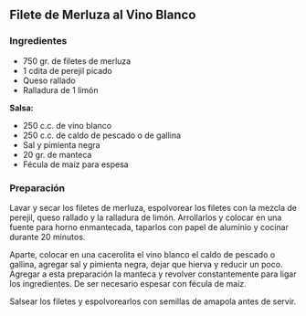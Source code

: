 ## Filete de Merluza al Vino Blanco

### Ingredientes
  * 750 gr. de filetes de merluza
  * 1 cdita de perejil picado
  * Queso rallado
  * Ralladura de 1 limón

  **Salsa:**

  * 250 c.c. de vino blanco
  * 250 c.c. de caldo de pescado o de gallina
  * Sal y pimienta negra
  * 20 gr. de manteca
  * Fécula de maíz para espesa

### Preparación
Lavar y secar los filetes de merluza, espolvorear los filetes con la mezcla de
perejil, queso rallado y la ralladura de limón. Arrollarlos y colocar en una
fuente para horno enmantecada, taparlos con papel de aluminio y cocinar durante
20 minutos.

Aparte, colocar en una cacerolita el vino blanco el caldo de pescado o gallina,
agregar sal y pimienta negra, dejar que hierva y reducir un poco. Agregar a esta
preparación la manteca y revolver constantemente para ligar los ingredientes. De
ser necesario espesar con fécula de maíz.

Salsear los filetes y espolvorearlos con semillas de amapola antes de servir.